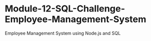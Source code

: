 # Module-12-SQL-Challenge-Employee-Management-System
Employee Management System using Node.js and SQL
